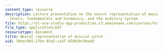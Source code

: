 ```yaml
---
content_type: resource
description: Lecture presentation on the neural representation of musical pitch, sound
  levels, fundamentals and harmonics, and the auditory system.
file: https://ol-ocw-studio-app-production.s3.amazonaws.com/courses/hst-725-music-perception-and-cognition-spring-2009/39eec90527b485a5ca3f83803bc0ba4d_MITHST_725S09_lec04_pitch.pdf
file_type: application/pdf
resourcetype: Document
title: Neural representation of musical pitch
uid: 39eec905-27b4-85a5-ca3f-83803bc0ba4d
---
```

